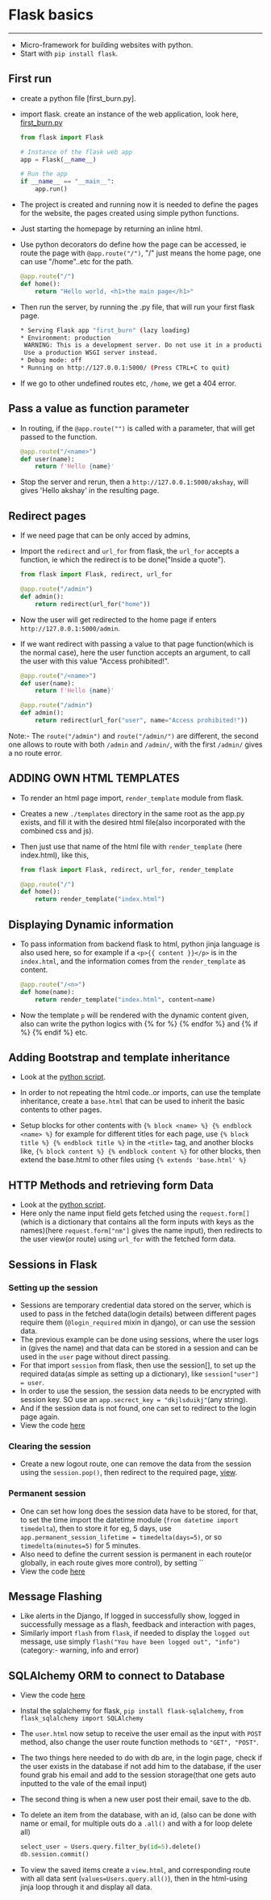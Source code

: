 # Flask basics

---

<!-- ![flask](https://flask.palletsprojects.com/en/1.1.x/_images/flask-logo.png) -->

* Micro-framework for building websites with python.
* Start with `pip install flask`.

## First run

* create a python file [first_burn.py].
* import flask. create an instance of the web application, look here, [first_burn.py](./first_burn.py)

  ```py
  from flask import Flask

  # Instance of the flask web app
  app = Flask(__name__)

  # Run the app
  if __name__ == "__main__":
      app.run()

  ```

* The project is created and running now it is needed to define the pages for the website, the pages created using simple python functions.
* Just starting the homepage by returning an inline html.
* Use python decorators do define how the page can be accessed, ie route the page with `@app.route("/")`, "/" just means the home page, one can use "/home"..etc for the path.

  ```py
  @app.route("/")
  def home():
      return "Hello world, <h1>the main page</h1>"

  ```

* Then run the server, by running the .py file, that will run your first flask page.

  ```bash
  * Serving Flask app "first_burn" (lazy loading)
  * Environment: production
   WARNING: This is a development server. Do not use it in a production deployment.
   Use a production WSGI server instead.
  * Debug mode: off
  * Running on http://127.0.0.1:5000/ (Press CTRL+C to quit)
  ```

* If we go to other undefined routes etc, `/home`, we get a 404 error.

## Pass a value as function parameter

* In routing, if the `@app.route("")` is called with a parameter, that will get passed to the function.

  ```py
  @app.route("/<name>")
  def user(name):
      return f'Hello {name}'
  ```

* Stop the server and rerun, then a `http://127.0.0.1:5000/akshay`, will gives 'Hello akshay' in the resulting page.

## Redirect pages

* If we need page that can be only acced by admins,
* Import the `redirect` and `url_for` from flask, the `url_for` accepts a function, ie which the redirect is to be done("Inside a quote").

  ```py
  from flask import Flask, redirect, url_for

  @app.route("/admin")
  def admin():
      return redirect(url_for("home"))
  ```

* Now the user will get redirected to the home page if enters `http://127.0.0.1:5000/admin`.
* If we want redirect with passing a value to that page function(which is the normal case), here the user function accepts an argument, to call the user with this value "Access prohibited!".

  ```py
  @app.route("/<name>")
  def user(name):
      return f'Hello {name}'

  @app.route("/admin")
  def admin():
      return redirect(url_for("user", name="Access prohibited!"))
  ```

Note:- The `route("/admin")` and `route("/admin/")` are different, the second one allows to route with both `/admin` and `/admin/`, with the first `/admin/` gives a no route error.

## ADDING OWN HTML TEMPLATES

* To render an html page import, `render_template` module from flask.
* Creates a new `./templates` directory in the same root as the app.py exists, and fill it with the desired html file(also incorporated with the combined css and js).
* Then just use that name of the html file with `render_template` (here index.html), like this,

  ```py
  from flask import Flask, redirect, url_for, render_template

  @app.route("/")
  def home():
      return render_template("index.html")
  ```

## Displaying Dynamic information

* To pass information from backend flask to html, python jinja language is also used here, so for example if a `<p>{{ content }}</p>` is in the `index.html`, and the information comes from the `render_template` as content.

  ```py
  @app.route("/<n>")
  def home(name):
      return render_template("index.html", content=name)
  ```

* Now the template `p` will be rendered with the dynamic content given, also can write the python logics with {% for %} {% endfor %} and {% if %} {% endif %} etc.

## Adding Bootstrap and template inheritance

* Look at the [python script](../Flask_basics/flsk_template_inheritance.py).
* In order to not repeating the html code..or imports, can use the template inheritance, create a `base.html` that can be used to inherit the basic contents to other pages.

* Setup blocks for other contents with `{% block <name> %} {% endblock <name> %}` for example for different titles for each page, use `{% block title %} {% endblock title %}` in the `<title>` tag, and another blocks like, `{% block content %} {% endblock content %}` for other blocks, then extend the base.html to other files using `{% extends 'base.html' %}`

## HTTP Methods and retrieving form Data

* Look at the [python script](../Flask_basics/flsk_template_inheritance.py).
* Here only the name input field gets fetched using the `request.form[]` (which is a dictionary that contains all the form inputs with keys as the names)(here `request.form["nm"]` gives the name input), then redirects to the user view(or route) using `url_for` with the fetched form data.

## Sessions in Flask

### Setting up the session

* Sessions are temporary credential data stored on the server, which is used to pass in the fetched data(login details) between different pages require them (`@login_required` mixin in django), or can use the session data.
* The previous example can be done using sessions, where the user logs in (gives the name) and that data can be stored in a session and can be used in the `user` page without direct passing.
* For that import `session` from flask, then use the session[], to set up the required data(as simple as setting up a dictionary), like `session["user"] = user`.
* In order to use the session, the session data needs to be encrypted with session key. SO use an `app.secrect_key = "dkjlsduikj"`(any string).
* And if the session data is not found, one can set to redirect to the login page again.
* View the code [here](../Flask_basics/sessions.py)

### Clearing the session

* Create a new logout route, one can remove the data from the session using the `session.pop()`, then redirect to the required page, [view](../Flask_basics/sessions.py).

### Permanent session

* One can set how long does the session data have to be stored, for that, to set the time import the datetime module (`from datetime import timedelta`), then to store it for eg, 5 days, use `app.permanent_session_lifetime = timedelta(days=5)`, or so `timedelta(minutes=5)` for 5 minutes.
* Also need to define the current session is permanent in each route(or globally, in each route gives more control), by setting ``
* View the code [here](../Flask_basics/sessions.py)

## Message Flashing

* Like alerts in the Django, If logged in successfully show, logged in successfully message as a flash, feedback and interaction with pages,
* Similarly import `flash` from `flask`, if needed to display the `logged out` message, use simply `flash("You have been logged out", "info")` (category:- warning, info and error)

## SQLAlchemy ORM to connect to Database

* View the code [here](../Flask_basics/dtabases_flask.py)
* Instal the sqlalchemy for flask, `pip install flask-sqlalchemy`, `from flask_sqlalchemy import SQLAlchemy`
* The `user.html` now setup to receive the user email as the input with `POST` method, also change the user route function methods to `"GET", "POST"`.
* The two things here needed to do with db are, in the login page, check if the user exists in the database if not add him to the database, if the user found grab his email and add to the session storage(that one gets auto inputted to the vale of the email input)
* The second thing is when a new user post their email, save to the db.
* To delete an item from the database, with an id, (also can be done with name or email, for multiple outs do a `.all()` and with a for loop delete all)

  ```py
  select_user = Users.query.filter_by(id=5).delete()
  db.session.commit()
  ```

* To view the saved items create a `view.html`, and corresponding route with all data sent (`values=Users.query.all()`), then in the html-using jinja loop through it and display all data.
